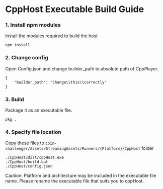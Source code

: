 # CppHost Executable Build Guide

### 1. Install npm modules
Install the modules required to build the host

```
npm install
```
  
### 2. Change config
Open Config.json and change builder_path to absolute path of CppPlayer.

```
{
    "builder_path": "Change\\this\\correctly"
}
```

### 3. Build
Package it as an executable file. 

```
pkg .
```

### 4. Specify file location
Copy these files to `coin-challenger/Assets/StreamingAssets/Runners/{Platform}/CppHost` folder

``` From
./CppHost/dist/cppHost.exe
./CppHost/build.bat
./CppHost/config.json 
```

Caution: Platform and architecture may be included in the executable file name. Please rename the executable file that suits you to cppHost.
